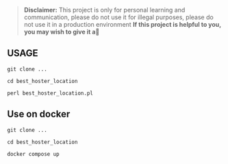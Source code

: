 > **Disclaimer:** This project is only for personal learning and communication, please do not use it for illegal purposes, please do not use it in a production environment
**If this project is helpful to you, you may wish to give it a**:star2:

## USAGE

```
git clone ...
```
```
cd best_hoster_location
```
```
perl best_hoster_location.pl
```

## Use on docker

```
git clone ...
```

```
cd best_hoster_location
```

```
docker compose up
```